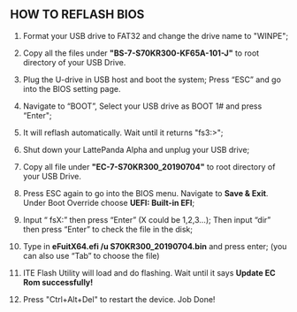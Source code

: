 ## HOW TO REFLASH BIOS

1. Format your USB drive to FAT32 and change the drive name to "WINPE";
2. Copy all the files under **"BS-7-S70KR300-KF65A-101-J"** to root directory of your USB Drive.
3. Plug the U-drive in USB host and boot the system; Press “ESC” and go into the BIOS setting page.
4. Navigate to “BOOT”, Select your USB drive as BOOT 1# and press “Enter";
5. It will reflash automatically. Wait until it returns "fs3:>";
6. Shut down your LattePanda Alpha and unplug your USB drive;


7. Copy all file under **"EC-7-S70KR300_20190704"** to root directory of your USB Drive.
8. Press ESC again to go into the BIOS menu. Navigate to **Save & Exit**. Under Boot Override choose **UEFI: Built-in EFI**;
9. Input “ fsX:” then press “Enter” (X could be 1,2,3…); Then input “dir” then press “Enter” to check the file in the disk;
10. Type in **eFuitX64.efi /u S70KR300_20190704.bin** and press enter; (you can also use “Tab” to choose the file)

11. ITE Flash Utility will load and do flashing. Wait until it says **Update EC Rom successfully!**
12. Press "Ctrl+Alt+Del" to restart the device. Job Done!

